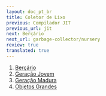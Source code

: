 ```yaml
---
layout: doc_pt_br
title: Coletor de Lixo
previous: Compilador JIT
previous_url: jit
next: Berçário
next_url: garbage-collector/nursery
review: true
translated: true
---
```


1. [Berçário](/doc/en/garbage-collector/nursery/)
1. [Geração Jovem](/doc/en/garbage-collector/young-generation/)
1. [Geração Madura](/doc/en/garbage-collector/mature-generation/)
1. [Objetos Grandes](/doc/en/garbage-collector/large-objects/)
